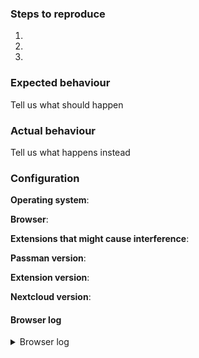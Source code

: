 <!--
Thanks for reporting issues back to us!
This is the bug tracker for the WebExtension. Find passman at https://github.com/nextcloud/passman


To make it possible for us to help you please fill out below information carefully.
--> 
### Steps to reproduce
1.
2.
3.

### Expected behaviour
Tell us what should happen

### Actual behaviour
Tell us what happens instead

### Configuration
**Operating system**:   

   
**Browser**:   
   
   
**Extensions that might cause interference**:   
   
   
**Passman version**:    


**Extension version**:    
       
       
**Nextcloud version**:
   
#### Browser log
<details>
<summary>Browser log</summary>
```
Insert your browser log here, this could for example include:

a) The javascript console log
b) The network log
c) ...
```
</details>   